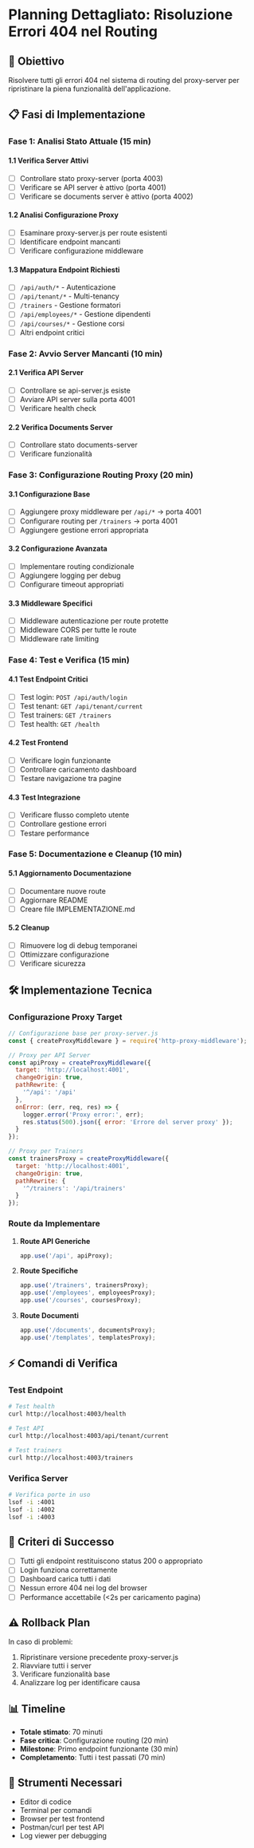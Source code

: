 # Planning Dettagliato: Risoluzione Errori 404 nel Routing

## 🎯 Obiettivo

Risolvere tutti gli errori 404 nel sistema di routing del proxy-server per ripristinare la piena funzionalità dell'applicazione.

## 📋 Fasi di Implementazione

### Fase 1: Analisi Stato Attuale (15 min)

#### 1.1 Verifica Server Attivi
- [ ] Controllare stato proxy-server (porta 4003)
- [ ] Verificare se API server è attivo (porta 4001)
- [ ] Verificare se documents server è attivo (porta 4002)

#### 1.2 Analisi Configurazione Proxy
- [ ] Esaminare proxy-server.js per route esistenti
- [ ] Identificare endpoint mancanti
- [ ] Verificare configurazione middleware

#### 1.3 Mappatura Endpoint Richiesti
- [ ] `/api/auth/*` - Autenticazione
- [ ] `/api/tenant/*` - Multi-tenancy
- [ ] `/trainers` - Gestione formatori
- [ ] `/api/employees/*` - Gestione dipendenti
- [ ] `/api/courses/*` - Gestione corsi
- [ ] Altri endpoint critici

### Fase 2: Avvio Server Mancanti (10 min)

#### 2.1 Verifica API Server
- [ ] Controllare se api-server.js esiste
- [ ] Avviare API server sulla porta 4001
- [ ] Verificare health check

#### 2.2 Verifica Documents Server
- [ ] Controllare stato documents-server
- [ ] Verificare funzionalità

### Fase 3: Configurazione Routing Proxy (20 min)

#### 3.1 Configurazione Base
- [ ] Aggiungere proxy middleware per `/api/*` → porta 4001
- [ ] Configurare routing per `/trainers` → porta 4001
- [ ] Aggiungere gestione errori appropriata

#### 3.2 Configurazione Avanzata
- [ ] Implementare routing condizionale
- [ ] Aggiungere logging per debug
- [ ] Configurare timeout appropriati

#### 3.3 Middleware Specifici
- [ ] Middleware autenticazione per route protette
- [ ] Middleware CORS per tutte le route
- [ ] Middleware rate limiting

### Fase 4: Test e Verifica (15 min)

#### 4.1 Test Endpoint Critici
- [ ] Test login: `POST /api/auth/login`
- [ ] Test tenant: `GET /api/tenant/current`
- [ ] Test trainers: `GET /trainers`
- [ ] Test health: `GET /health`

#### 4.2 Test Frontend
- [ ] Verificare login funzionante
- [ ] Controllare caricamento dashboard
- [ ] Testare navigazione tra pagine

#### 4.3 Test Integrazione
- [ ] Verificare flusso completo utente
- [ ] Controllare gestione errori
- [ ] Testare performance

### Fase 5: Documentazione e Cleanup (10 min)

#### 5.1 Aggiornamento Documentazione
- [ ] Documentare nuove route
- [ ] Aggiornare README
- [ ] Creare file IMPLEMENTAZIONE.md

#### 5.2 Cleanup
- [ ] Rimuovere log di debug temporanei
- [ ] Ottimizzare configurazione
- [ ] Verificare sicurezza

## 🛠️ Implementazione Tecnica

### Configurazione Proxy Target

```javascript
// Configurazione base per proxy-server.js
const { createProxyMiddleware } = require('http-proxy-middleware');

// Proxy per API Server
const apiProxy = createProxyMiddleware({
  target: 'http://localhost:4001',
  changeOrigin: true,
  pathRewrite: {
    '^/api': '/api'
  },
  onError: (err, req, res) => {
    logger.error('Proxy error:', err);
    res.status(500).json({ error: 'Errore del server proxy' });
  }
});

// Proxy per Trainers
const trainersProxy = createProxyMiddleware({
  target: 'http://localhost:4001',
  changeOrigin: true,
  pathRewrite: {
    '^/trainers': '/api/trainers'
  }
});
```

### Route da Implementare

1. **Route API Generiche**
   ```javascript
   app.use('/api', apiProxy);
   ```

2. **Route Specifiche**
   ```javascript
   app.use('/trainers', trainersProxy);
   app.use('/employees', employeesProxy);
   app.use('/courses', coursesProxy);
   ```

3. **Route Documenti**
   ```javascript
   app.use('/documents', documentsProxy);
   app.use('/templates', templatesProxy);
   ```

## ⚡ Comandi di Verifica

### Test Endpoint
```bash
# Test health
curl http://localhost:4003/health

# Test API
curl http://localhost:4003/api/tenant/current

# Test trainers
curl http://localhost:4003/trainers
```

### Verifica Server
```bash
# Verifica porte in uso
lsof -i :4001
lsof -i :4002
lsof -i :4003
```

## 🎯 Criteri di Successo

- [ ] Tutti gli endpoint restituiscono status 200 o appropriato
- [ ] Login funziona correttamente
- [ ] Dashboard carica tutti i dati
- [ ] Nessun errore 404 nei log del browser
- [ ] Performance accettabile (<2s per caricamento pagina)

## ⚠️ Rollback Plan

In caso di problemi:
1. Ripristinare versione precedente proxy-server.js
2. Riavviare tutti i server
3. Verificare funzionalità base
4. Analizzare log per identificare causa

## 📊 Timeline

- **Totale stimato**: 70 minuti
- **Fase critica**: Configurazione routing (20 min)
- **Milestone**: Primo endpoint funzionante (30 min)
- **Completamento**: Tutti i test passati (70 min)

## 🔧 Strumenti Necessari

- Editor di codice
- Terminal per comandi
- Browser per test frontend
- Postman/curl per test API
- Log viewer per debugging